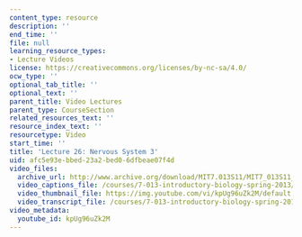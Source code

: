 ```yaml
---
content_type: resource
description: ''
end_time: ''
file: null
learning_resource_types:
- Lecture Videos
license: https://creativecommons.org/licenses/by-nc-sa/4.0/
ocw_type: ''
optional_tab_title: ''
optional_text: ''
parent_title: Video Lectures
parent_type: CourseSection
related_resources_text: ''
resource_index_text: ''
resourcetype: Video
start_time: ''
title: 'Lecture 26: Nervous System 3'
uid: afc5e93e-bbed-23a2-bed0-6dfbeae07f4d
video_files:
  archive_url: http://www.archive.org/download/MIT7.013S11/MIT7_013S11_lec26_300k.mp4
  video_captions_file: /courses/7-013-introductory-biology-spring-2013/10ba9de6e67c5b3fa4f53a127f86019d_kpUg96uZk2M.vtt
  video_thumbnail_file: https://img.youtube.com/vi/kpUg96uZk2M/default.jpg
  video_transcript_file: /courses/7-013-introductory-biology-spring-2013/47aa59bcc99b04b8d33bfdf2bdf921bf_kpUg96uZk2M.pdf
video_metadata:
  youtube_id: kpUg96uZk2M
---
```

